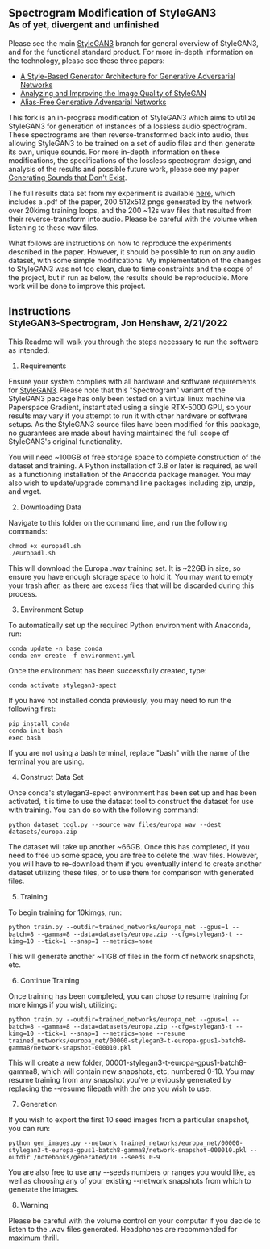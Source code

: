 ## Spectrogram Modification of StyleGAN3<br><sub>As of yet, divergent and unfinished</sub>

Please see the main [StyleGAN3](https://github.com/NVlabs/stylegan3) branch for general overview of StyleGAN3, and for the functional standard product. For more in-depth information on the technology, please see these three papers: 

- [A Style-Based Generator Architecture for Generative Adversarial Networks](https://arxiv.org/pdf/1812.04948.pdf)
- [Analyzing and Improving the Image Quality of StyleGAN](https://openaccess.thecvf.com/content_CVPR_2020/papers/Karras_Analyzing_and_Improving_the_Image_Quality_of_StyleGAN_CVPR_2020_paper.pdf)
- [Alias-Free Generative Adversarial Networks](https://arxiv.org/pdf/2106.12423.pdf)


This fork is an in-progress modification of StyleGAN3 which aims to utilize StyleGAN3 for generation of instances of a lossless audio spectrogram. These spectrograms are then reverse-transformed back into audio, thus allowing StyleGAN3 to be trained on a set of audio files and then generate its own, unique sounds. For more in-depth information on these modifications, the specifications of the lossless spectrogram design, and analysis of the results and possible future work, please see my paper [Generating Sounds that Don't Exist](https://www.dropbox.com/s/51gqnopiid6c7nc/ML_Final_Report.pdf?dl=0).

The full results data set from my experiment is available [here](https://www.dropbox.com/sh/e9xmdd82peo4841/AABkSsxIvJC27leHfwSCDBvDa?dl=1), which includes a .pdf of the paper, 200 512x512 pngs generated by the network over 20kimg training loops, and the 200 ~12s wav files that resulted from their reverse-transform into audio. Please be careful with the volume when listening to these wav files.

What follows are instructions on how to reproduce the experiments described in the paper. However, it should be possible to run on any audio dataset, with some simple modifications. My implementation of the changes to StyleGAN3 was not too clean, due to time constraints and the scope of the project, but if run as below, the results should be reproducible. More work will be done to improve this project.


## Instructions<br><sub>StyleGAN3-Spectrogram, Jon Henshaw, 2/21/2022</sub>


This Readme will walk you through the steps necessary to run the software as intended. 

1) Requirements

Ensure your system complies with all hardware and software requirements for [StyleGAN3](https://github.com/NVlabs/stylegan3). Please note that this "Spectrogram" variant of the StyleGAN3 package has only been tested on a virtual linux machine via Paperspace Gradient, instantiated using a single RTX-5000 GPU, so your results may vary if you attempt to run it with other hardware or software setups. As the StyleGAN3 source files have been modified for this package, no guarantees are made about having maintained the full scope of StyleGAN3's original functionality.

You will need ~100GB of free storage space to complete construction of the dataset and training. A Python installation of 3.8 or later is required, as well as a functioning installation of the Anaconda package manager. You may also wish to update/upgrade command line packages including zip, unzip, and wget.

2) Downloading Data

Navigate to this folder on the command line, and run the following commands:

	chmod +x europadl.sh
	./europadl.sh

This will download the Europa .wav training set. It is ~22GB in size, so ensure you have enough storage space to hold it. You may want to empty your trash after, as there are excess files that will be discarded during this process.

3) Environment Setup

To automatically set up the required Python environment with Anaconda, run:

	conda update -n base conda
	conda env create -f environment.yml

Once the environment has been successfully created, type:

	conda activate stylegan3-spect

If you have not installed conda previously, you may need to run the following first:

	pip install conda
	conda init bash
	exec bash

If you are not using a bash terminal, replace "bash" with the name of the terminal you are using.

4) Construct Data Set

Once conda's stylegan3-spect environment has been set up and has been activated, it is time to use the dataset tool to construct the dataset for use with training. You can do so with the following command:

	python dataset_tool.py --source wav_files/europa_wav --dest datasets/europa.zip

The dataset will take up another ~66GB. Once this has completed, if you need to free up some space, you are free to delete the .wav files. However, you will have to re-download them if you eventually intend to create another dataset utilizing these files, or to use them for comparison with generated files.

5) Training

To begin training for 10kimgs, run:

	python train.py --outdir=trained_networks/europa_net --gpus=1 --batch=8 --gamma=8 --data=datasets/europa.zip --cfg=stylegan3-t --kimg=10 --tick=1 --snap=1 --metrics=none

This will generate another ~11GB of files in the form of network snapshots, etc.

6) Continue Training

Once training has been completed, you can chose to resume training for more kimgs if you wish, utilizing:

	python train.py --outdir=trained_networks/europa_net --gpus=1 --batch=8 --gamma=8 --data=datasets/europa.zip --cfg=stylegan3-t --kimg=10 --tick=1 --snap=1 --metrics=none --resume trained_networks/europa_net/00000-stylegan3-t-europa-gpus1-batch8-gamma8/network-snapshot-000010.pkl

This will create a new folder, 00001-stylegan3-t-europa-gpus1-batch8-gamma8, which will contain new snapshots, etc, numbered 0-10. You may resume training from any snapshot you've previously generated by replacing the --resume filepath with the one you wish to use.

7) Generation

If you wish to export the first 10 seed images from a particular snapshot, you can run:

	python gen_images.py --network trained_networks/europa_net/00000-stylegan3-t-europa-gpus1-batch8-gamma8/network-snapshot-000010.pkl --outdir /notebooks/generated/10 --seeds 0-9

You are also free to use any --seeds numbers or ranges you would like, as well as choosing any of your existing --network snapshots from which to generate the images.

8) Warning

Please be careful with the volume control on your computer if you decide to listen to the .wav files generated. Headphones are recommended for maximum thrill.
